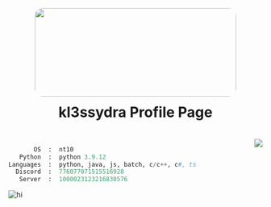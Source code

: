 <p align="center">
<img src="https://24.media.tumblr.com/a75cd7561ad5a1bead5365a1412dc30a/tumblr_msktsqpTDV1rkoqaeo1_400.gif" style="border-radius: 16px; padding-bottom: 0px" width="400" height="176" >
</p>
<h1 align="center" style="padding-top:0px; margin-top: 0px; ">kl3ssydra Profile Page</h1>

<br>

<img align="right" src="https://github-readme-stats.vercel.app/api?username=kl3ssydra&count_private=true&bg_color=30,595959,2e2c2c&title_color=fff&text_color=fff">
<p align="center">
  
```python
       OS  :  nt10
   Python  :  python 3.9.12
Languages  :  python, java, js, batch, c/c++, c#, ts
  Discord  :  776077071515516928
   Server  :  1000023123216830576
```
<p align="center">
  
<img>![hi](https://user-images.githubusercontent.com/59760485/188275385-2a7f1146-2cfb-4e95-bfb8-778d44288ab5.svg)</img>
  
</p>
</a>
    
<br>
<br>    
<br>
<br>
<br>
<br>
<br> 

